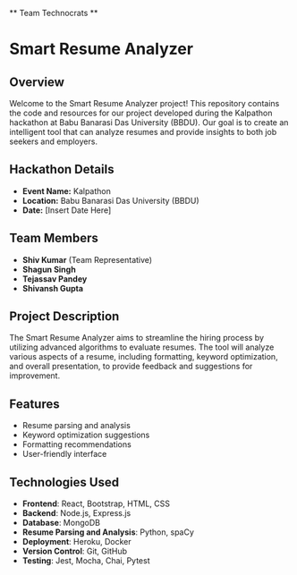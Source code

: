 ** Team Technocrats **

# Smart Resume Analyzer

## Overview
Welcome to the Smart Resume Analyzer project! This repository contains the code and resources for our project developed during the Kalpathon hackathon at Babu Banarasi Das University (BBDU). Our goal is to create an intelligent tool that can analyze resumes and provide insights to both job seekers and employers.

## Hackathon Details
- **Event Name:** Kalpathon
- **Location:** Babu Banarasi Das University (BBDU)
- **Date:** [Insert Date Here]

## Team Members
- **Shiv Kumar** (Team Representative)
- **Shagun Singh**
- **Tejassav Pandey**
- **Shivansh Gupta**

## Project Description
The Smart Resume Analyzer aims to streamline the hiring process by utilizing advanced algorithms to evaluate resumes. The tool will analyze various aspects of a resume, including formatting, keyword optimization, and overall presentation, to provide feedback and suggestions for improvement.

## Features
- Resume parsing and analysis
- Keyword optimization suggestions
- Formatting recommendations
- User-friendly interface

## Technologies Used
- **Frontend**: React, Bootstrap, HTML, CSS  
- **Backend**: Node.js, Express.js  
- **Database**: MongoDB  
- **Resume Parsing and Analysis**: Python, spaCy  
- **Deployment**: Heroku, Docker  
- **Version Control**: Git, GitHub  
- **Testing**: Jest, Mocha, Chai, Pytest  

